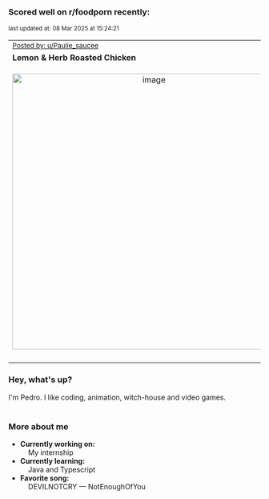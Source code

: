 ### Scored well on r/foodporn recently:

<p align="left"><sub>last updated at: 08 Mar 2025 at 15:24:21</sub></p>

|   |
| --- |
| <sub>[Posted by: u/Paulie_saucee][source]</sub> |
| **Lemon &amp; Herb Roasted Chicken** | 
|<p align="center"> <img alt="image" src="https://i.redd.it/0ek54ogvlpje1.jpeg" width="550" /> </p>|
|   |

### Hey, what's up?

I'm Pedro. I like coding, animation, witch-house and video games.<br><br>

### More about me
- **Currently working on:**  
&nbsp;&nbsp;&nbsp;&nbsp;My internship
- **Currently learning:**  
&nbsp;&nbsp;&nbsp;&nbsp;Java and Typescript
- **Favorite song:**  
&nbsp;&nbsp;&nbsp;&nbsp;DEVILNOTCRY — NotEnoughOfYou<br><br>

  



  
  
  
[linkedin]: https://linkedin.com/in/pedro-h-r-gomes-8a487b14a/
[gmail]: mailto:pilique11@gmail.com
[source]: https://reddit.com/r/FoodPorn/comments/1irl13p/lemon_herb_roasted_chicken/
[redditAPI]: https://www.reddit.com/dev/api/